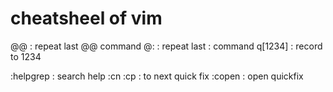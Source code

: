 # cheatsheel of vim

@@ : repeat last @@ command
@: : repeat last : command
q[1234] : record to 1234

:helpgrep : search help
:cn
:cp : to next quick fix
:copen : open quickfix
